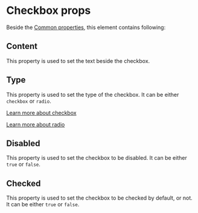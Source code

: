 # Checkbox props

Beside the [Common properties](../common-properties.md), this element contains following:

## Content 
This property is used to set the text beside the checkbox.

## Type
This property is used to set the type of the checkbox. It can be either `checkbox` or `radio`.

[Learn more about checkbox](https://developer.mozilla.org/en-US/docs/Web/HTML/Element/input/checkbox)

[Learn more about radio](https://developer.mozilla.org/en-US/docs/Web/HTML/Element/input/radio)

## Disabled
This property is used to set the checkbox to be disabled. It can be either `true` or `false`.

## Checked
This property is used to set the checkbox to be checked by default, or not. It can be either `true` or `false`.